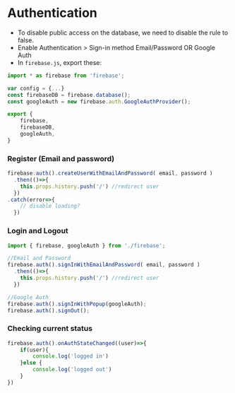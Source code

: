 # Authentication

* To disable public access on the database, we need to disable the rule to false.
* Enable Authentication > Sign-in method Email/Password OR Google Auth
* In `firebase.js`, export these:

```js
import * as firebase from 'firebase';

var config = {...}
const firebaseDB = firebase.database();
const googleAuth = new firebase.auth.GoogleAuthProvider();

export {
    firebase,
    firebaseDB,
    googleAuth,
}
```

### Register (Email and password)

```js
firebase.auth().createUserWithEmailAndPassword( email, password )
  .then(()=>{
    this.props.history.push('/') //redirect user
  })
.catch(error=>{
    // disable loading?
  })
```

### Login and Logout

```js
import { firebase, googleAuth } from './firebase';

//Email and Password
firebase.auth().signInWithEmailAndPassword( email, password )
  .then(()=>{
    this.props.history.push('/') //redirect user
  })

//Google Auth
firebase.auth().signInWithPopup(googleAuth);
firebase.auth().signOut();
```

### Checking current status

```js
firebase.auth().onAuthStateChanged((user)=>{
    if(user){
        console.log('logged in')
    }else {
        console.log('logged out')
    }
})
```
